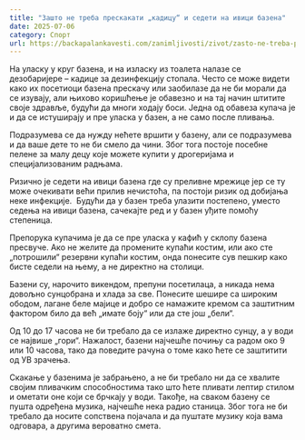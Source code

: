 ```yaml
---
title: "Зашто не треба прескакати „кадицу“ и седети на ивици базена"
date: 2025-07-06
category: Спорт
url: https://backapalankavesti.com/zanimljivosti/zivot/zasto-ne-treba-preskakati-kadicu-i-sedeti-na-ivici-bazena/
---
```


На уласку у круг базена, и на изласку из тоалета налазе се дезобаријере – кадице за дезинфекцију стопала. Често се може видети како их посетиоци базена прескачу или заобилазе да не би морали да се изувају, али њихово коришћење је обавезно и на тај начин штитите своје здравље, будући да многи ходају боси. Једна од обавеза купача је и да се истуширају и пре уласка у базен, а не само после пливања.

Подразумева се да нужду нећете вршити у базену, али се подразумева и да ваше дете то не би смело да чини. Због тога постоје посебне пелене за малу децу које можете купити у дрогеријама и специјализованим радњама.

Ризично је седети на ивици базена где су преливне мрежице јер се ту може очекивати већи прилив нечистоћа, па постоји ризик од добијања неке инфекције.  Будући да у базен треба улазити постепено, уместо седења на ивици базена, сачекајте ред и у базен уђите помоћу степеница.

Препорука купачима је да се пре уласка у кафић у склопу базена пресвуче. Ако не желите да промените купаћи костим, или ако сте „потрошили“ резервни купаћи костим, онда понесите сув пешкир како бисте седели на њему, а не директно на столици.

Базени су, нарочито викендом, препуни посетилаца, а никада нема довољно сунцобрана и хлада за све. Понесите шешире са широким ободом, лагане беле мајице и добро се намажите кремом са заштитним фактором било да већ „имате боју“ или да сте још „бели“.

Од 10 до 17 часова не би требало да се излаже директно сунцу, а у води се највише „гори“. Нажалост, базени најчешће почињу са радом око 9 или 10 часова, тако да поведите рачуна о томе како ћете се заштитити од УВ зрачења.

Скакање у базенима је забрањено, а не би требало ни да се хвалите својим пливачким способностима тако што ћете пливати лептир стилом и ометати оне који се брчкају у води. Такође, на сваком базену се пушта одређена музика, најчешће нека радио станица. Због тога не би требало да носите сопствена појачала и да пуштате музику која вама одговара, а другима вероватно смета.
